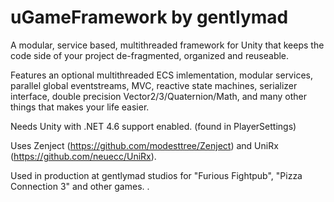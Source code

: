 # uGameFramework by gentlymad

A modular, service based, multithreaded framework for Unity that keeps the code side of your project de-fragmented, organized and reuseable.

Features an optional multithreaded ECS imlementation, modular services, parallel global eventstreams, MVC, reactive state machines, serializer interface, double precision Vector2/3/Quaternion/Math, and many other things that makes your life easier.

Needs Unity with .NET 4.6 support enabled. (found in PlayerSettings)

Uses Zenject (https://github.com/modesttree/Zenject) and UniRx (https://github.com/neuecc/UniRx).

Used in production at gentlymad studios for "Furious Fightpub", "Pizza Connection 3" and other games.
.